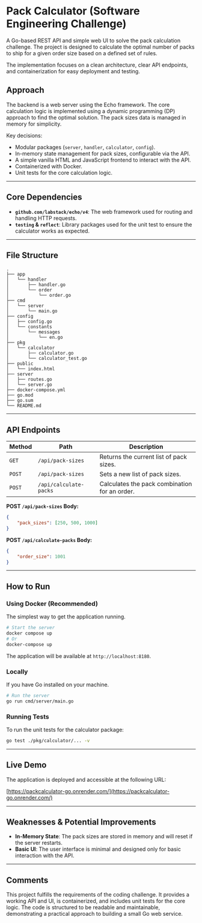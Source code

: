 # Pack Calculator (Software Engineering Challenge)

A Go-based REST API and simple web UI to solve the pack calculation challenge. The project is designed to calculate the optimal number of packs to ship for a given order size based on a defined set of rules.

The implementation focuses on a clean architecture, clear API endpoints, and containerization for easy deployment and testing.

## Approach

The backend is a web server using the Echo framework. The core calculation logic is implemented using a dynamic programming (DP) approach to find the optimal solution. The pack sizes data is managed in memory for simplicity.

Key decisions:
- Modular packages (`server`, `handler`, `calculator`, `config`).
- In-memory state management for pack sizes, configurable via the API.
- A simple vanilla HTML and JavaScript frontend to interact with the API.
- Containerized with Docker.
- Unit tests for the core calculation logic.

---

## Core Dependencies

- **`github.com/labstack/echo/v4`**: The web framework used for routing and handling HTTP requests.
- **`testing` & `reflect`**: Library packages used for the unit test to ensure the calculator works as expected.

---

## File Structure

```
.
├── app
│   └── handler
│       ├── handler.go
│       └── order
│           └── order.go
├── cmd
│   └── server
│       └── main.go
├── config
│   ├── config.go
│   └── constants
│       └── messages
│           └── en.go
├── pkg
│   └── calculator
│       ├── calculator.go
│       └── calculator_test.go
├── public
│   └── index.html
├── server
│   ├── routes.go
│   └── server.go
├── docker-compose.yml
├── go.mod
├── go.sum
└── README.md
```

---

## API Endpoints

| Method | Path                | Description                                   |
|--------|---------------------|-----------------------------------------------|
| `GET`  | `/api/pack-sizes`   | Returns the current list of pack sizes.       |
| `POST` | `/api/pack-sizes`   | Sets a new list of pack sizes.                |
| `POST` | `/api/calculate-packs` | Calculates the pack combination for an order. |

**POST `/api/pack-sizes` Body:**
```json
{
    "pack_sizes": [250, 500, 1000]
}
```

**POST `/api/calculate-packs` Body:**
```json
{
    "order_size": 1001
}
```

---

## How to Run

### Using Docker (Recommended)

The simplest way to get the application running.

```bash
# Start the server
docker compose up
# Or
docker-compose up

```

The application will be available at `http://localhost:8180`.

### Locally

If you have Go installed on your machine.

```bash
# Run the server
go run cmd/server/main.go
```

### Running Tests

To run the unit tests for the calculator package:

```bash
go test ./pkg/calculator/... -v
```

---

## Live Demo

The application is deployed and accessible at the following URL:

[https://packcalculator-go.onrender.com/](https://packcalculator-go.onrender.com/)

---

## Weaknesses & Potential Improvements

- **In-Memory State**: The pack sizes are stored in memory and will reset if the server restarts.
- **Basic UI**: The user interface is minimal and designed only for basic interaction with the API.

---

## Comments

This project fulfills the requirements of the coding challenge. It provides a working API and UI, is containerized, and includes unit tests for the core logic. The code is structured to be readable and maintainable, demonstrating a practical approach to building a small Go web service.
